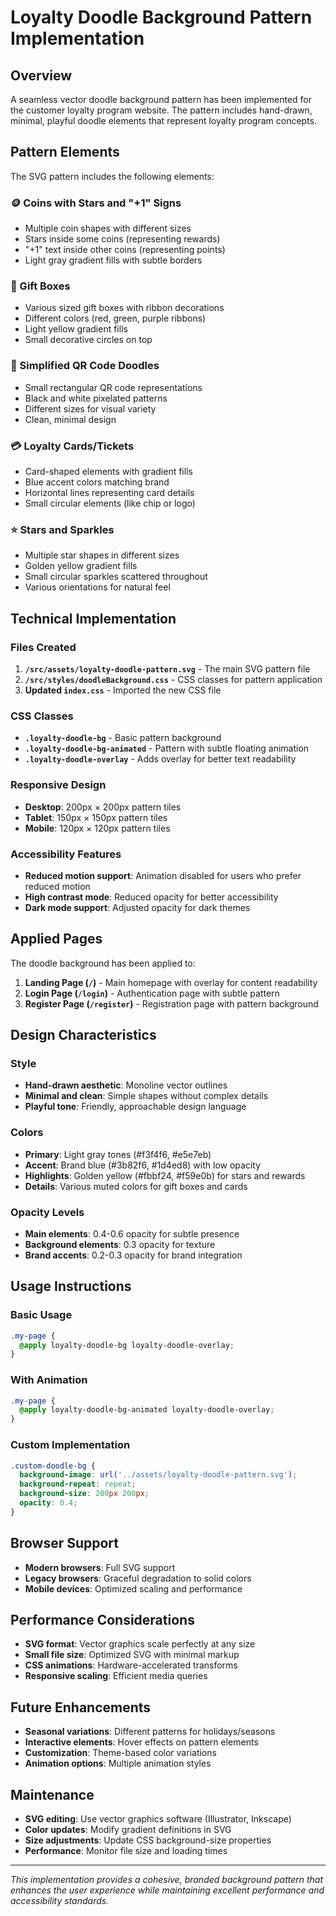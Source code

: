 # Loyalty Doodle Background Pattern Implementation

## Overview
A seamless vector doodle background pattern has been implemented for the customer loyalty program website. The pattern includes hand-drawn, minimal, playful doodle elements that represent loyalty program concepts.

## Pattern Elements
The SVG pattern includes the following elements:

### 🪙 Coins with Stars and "+1" Signs
- Multiple coin shapes with different sizes
- Stars inside some coins (representing rewards)
- "+1" text inside other coins (representing points)
- Light gray gradient fills with subtle borders

### 🎁 Gift Boxes
- Various sized gift boxes with ribbon decorations
- Different colors (red, green, purple ribbons)
- Light yellow gradient fills
- Small decorative circles on top

### 📱 Simplified QR Code Doodles
- Small rectangular QR code representations
- Black and white pixelated patterns
- Different sizes for visual variety
- Clean, minimal design

### 💳 Loyalty Cards/Tickets
- Card-shaped elements with gradient fills
- Blue accent colors matching brand
- Horizontal lines representing card details
- Small circular elements (like chip or logo)

### ⭐ Stars and Sparkles
- Multiple star shapes in different sizes
- Golden yellow gradient fills
- Small circular sparkles scattered throughout
- Various orientations for natural feel

## Technical Implementation

### Files Created
1. **`/src/assets/loyalty-doodle-pattern.svg`** - The main SVG pattern file
2. **`/src/styles/doodleBackground.css`** - CSS classes for pattern application
3. **Updated `index.css`** - Imported the new CSS file

### CSS Classes
- **`.loyalty-doodle-bg`** - Basic pattern background
- **`.loyalty-doodle-bg-animated`** - Pattern with subtle floating animation
- **`.loyalty-doodle-overlay`** - Adds overlay for better text readability

### Responsive Design
- **Desktop**: 200px × 200px pattern tiles
- **Tablet**: 150px × 150px pattern tiles
- **Mobile**: 120px × 120px pattern tiles

### Accessibility Features
- **Reduced motion support**: Animation disabled for users who prefer reduced motion
- **High contrast mode**: Reduced opacity for better accessibility
- **Dark mode support**: Adjusted opacity for dark themes

## Applied Pages
The doodle background has been applied to:

1. **Landing Page (`/`)** - Main homepage with overlay for content readability
2. **Login Page (`/login`)** - Authentication page with subtle pattern
3. **Register Page (`/register`)** - Registration page with pattern background

## Design Characteristics

### Style
- **Hand-drawn aesthetic**: Monoline vector outlines
- **Minimal and clean**: Simple shapes without complex details
- **Playful tone**: Friendly, approachable design language

### Colors
- **Primary**: Light gray tones (#f3f4f6, #e5e7eb)
- **Accent**: Brand blue (#3b82f6, #1d4ed8) with low opacity
- **Highlights**: Golden yellow (#fbbf24, #f59e0b) for stars and rewards
- **Details**: Various muted colors for gift boxes and cards

### Opacity Levels
- **Main elements**: 0.4-0.6 opacity for subtle presence
- **Background elements**: 0.3 opacity for texture
- **Brand accents**: 0.2-0.3 opacity for brand integration

## Usage Instructions

### Basic Usage
```css
.my-page {
  @apply loyalty-doodle-bg loyalty-doodle-overlay;
}
```

### With Animation
```css
.my-page {
  @apply loyalty-doodle-bg-animated loyalty-doodle-overlay;
}
```

### Custom Implementation
```css
.custom-doodle-bg {
  background-image: url('../assets/loyalty-doodle-pattern.svg');
  background-repeat: repeat;
  background-size: 200px 200px;
  opacity: 0.4;
}
```

## Browser Support
- **Modern browsers**: Full SVG support
- **Legacy browsers**: Graceful degradation to solid colors
- **Mobile devices**: Optimized scaling and performance

## Performance Considerations
- **SVG format**: Vector graphics scale perfectly at any size
- **Small file size**: Optimized SVG with minimal markup
- **CSS animations**: Hardware-accelerated transforms
- **Responsive scaling**: Efficient media queries

## Future Enhancements
- **Seasonal variations**: Different patterns for holidays/seasons
- **Interactive elements**: Hover effects on pattern elements
- **Customization**: Theme-based color variations
- **Animation options**: Multiple animation styles

## Maintenance
- **SVG editing**: Use vector graphics software (Illustrator, Inkscape)
- **Color updates**: Modify gradient definitions in SVG
- **Size adjustments**: Update CSS background-size properties
- **Performance**: Monitor file size and loading times

---

*This implementation provides a cohesive, branded background pattern that enhances the user experience while maintaining excellent performance and accessibility standards.*
